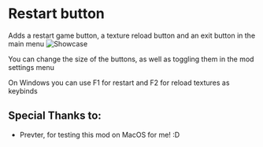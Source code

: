 # Restart button

Adds a restart game button, a texture reload button and an exit button in the main menu
![Showcase](weebify.restartbtn/image.png)

You can change the size of the buttons, as well as toggling them in the mod settings menu

On Windows you can use F1 for restart and F2 for reload textures as keybinds

## Special Thanks to:
- Prevter, for testing this mod on MacOS for me! :D